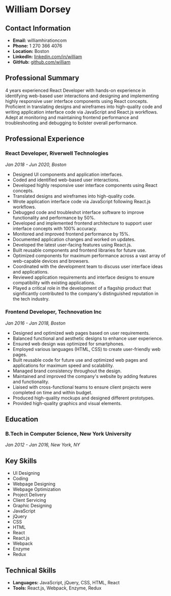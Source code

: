 # William Dorsey

## Contact Information
- **Email:** williamhirationcom
- **Phone:** 1 270 366 4076
- **Location:** Boston
- **LinkedIn:** [linkedin.com/in/william](http://www.linkedin.com/in/william)
- **GitHub:** [github.com/william](http://www.github.com/william)

## Professional Summary
4 years experienced React Developer with hands-on experience in identifying web-based user interactions and designing and implementing highly responsive user interface components using React concepts. Proficient in translating designs and wireframes into high-quality code and writing application interface code via JavaScript and React.js workflows. Adept at monitoring and maintaining frontend performance and troubleshooting and debugging to bolster overall performance.

## Professional Experience

### React Developer, Riverwell Technologies
*Jan 2018 - Jun 2020, Boston*
- Designed UI components and application interfaces.
- Coded and identified web-based user interactions.
- Developed highly responsive user interface components using React concepts.
- Translated designs and wireframes into high-quality code.
- Wrote application interface code via JavaScript following React.js workflows.
- Debugged code and troubleshot interface software to improve functionality and performance by 50%.
- Developed and implemented frontend architecture to support user interface concepts with 100% accuracy.
- Monitored and improved frontend performance by 15%.
- Documented application changes and worked on updates.
- Developed the latest user-facing features using React.js.
- Built reusable components and frontend libraries for future use.
- Optimized components for maximum performance across a vast array of web-capable devices and browsers.
- Coordinated with the development team to discuss user interface ideas and applications.
- Reviewed application requirements and interface designs to ensure compatibility with existing applications.
- Played a critical role in the development of a flagship product that significantly contributed to the company's distinguished reputation in the tech industry.

### Frontend Developer, Technovation Inc
*Jan 2016 - Jan 2018, Boston*
- Designed and optimized web pages based on user requirements.
- Balanced functional and aesthetic designs to enhance user experience.
- Ensured web design was optimized for smartphones.
- Employed various languages (HTML, CSS) to create user-friendly web pages.
- Built reusable code for future use and optimized web pages and applications for maximum speed and scalability.
- Managed brand consistency throughout the design.
- Maintained and improved the company's website by adding features and functionality.
- Liaised with cross-functional teams to ensure client projects were completed on time and within budget.
- Produced high-quality mockups and designed different prototypes.
- Provided high-quality graphics and visual elements.

## Education

### B.Tech in Computer Science, New York University
*Jan 2012 - Jan 2016, New York, NY*

## Key Skills
- UI Designing
- Coding
- Webpage Designing
- Webpage Optimization
- Project Delivery
- Client Servicing
- Graphic Designing
- JavaScript
- jQuery
- CSS
- HTML
- React
- React.js
- Webpack
- Enzyme
- Redux

## Technical Skills
- **Languages:** JavaScript, jQuery, CSS, HTML, React
- **Tools:** React.js, Webpack, Enzyme, Redux
